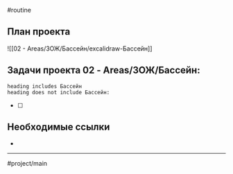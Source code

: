 #routine
## План проекта
![[02 - Areas/ЗОЖ/Бассейн/excalidraw-Бассейн]]
## Задачи проекта 02 - Areas/ЗОЖ/Бассейн:
```tasks
heading includes Бассейн
heading does not include Бассейн:
```
- [ ]
## Необходимые ссылки
- 
---
#project/main